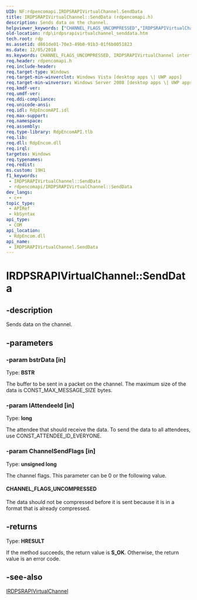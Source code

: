 ```yaml
---
UID: NF:rdpencomapi.IRDPSRAPIVirtualChannel.SendData
title: IRDPSRAPIVirtualChannel::SendData (rdpencomapi.h)
description: Sends data on the channel.
helpviewer_keywords: ["CHANNEL_FLAGS_UNCOMPRESSED","IRDPSRAPIVirtualChannel interface [RDP]","SendData method","IRDPSRAPIVirtualChannel.SendData","IRDPSRAPIVirtualChannel::SendData","SendData","SendData method [RDP]","SendData method [RDP]","IRDPSRAPIVirtualChannel interface","rdp.irdpsrapivirtualchannel_senddata","rdpencomapi/IRDPSRAPIVirtualChannel::SendData"]
old-location: rdp\irdpsrapivirtualchannel_senddata.htm
tech.root: rdp
ms.assetid: d861de01-70e3-49b0-91b3-01f6b0051823
ms.date: 12/05/2018
ms.keywords: CHANNEL_FLAGS_UNCOMPRESSED, IRDPSRAPIVirtualChannel interface [RDP],SendData method, IRDPSRAPIVirtualChannel.SendData, IRDPSRAPIVirtualChannel::SendData, SendData, SendData method [RDP], SendData method [RDP],IRDPSRAPIVirtualChannel interface, rdp.irdpsrapivirtualchannel_senddata, rdpencomapi/IRDPSRAPIVirtualChannel::SendData
req.header: rdpencomapi.h
req.include-header: 
req.target-type: Windows
req.target-min-winverclnt: Windows Vista [desktop apps \| UWP apps]
req.target-min-winversvr: Windows Server 2008 [desktop apps \| UWP apps]
req.kmdf-ver: 
req.umdf-ver: 
req.ddi-compliance: 
req.unicode-ansi: 
req.idl: RdpEncomAPI.idl
req.max-support: 
req.namespace: 
req.assembly: 
req.type-library: RdpEncomAPI.tlb
req.lib: 
req.dll: RdpEncom.dll
req.irql: 
targetos: Windows
req.typenames: 
req.redist: 
ms.custom: 19H1
f1_keywords:
 - IRDPSRAPIVirtualChannel::SendData
 - rdpencomapi/IRDPSRAPIVirtualChannel::SendData
dev_langs:
 - c++
topic_type:
 - APIRef
 - kbSyntax
api_type:
 - COM
api_location:
 - RdpEncom.dll
api_name:
 - IRDPSRAPIVirtualChannel.SendData
---
```


# IRDPSRAPIVirtualChannel::SendData


## -description

Sends data on the channel.

## -parameters

### -param bstrData [in]

Type: <b>BSTR</b>

The buffer to be sent in a packet on the channel. The maximum size  of the data is CONST_MAX_MESSAGE_SIZE bytes.

### -param lAttendeeId [in]

Type: <b>long</b>

The attendee that should receive the data. To send the data to all attendees, use CONST_ATTENDEE_ID_EVERYONE.

### -param ChannelSendFlags [in]

Type: <b>unsigned long</b>

The channel flags. This parameter can be 0 or the following value.



#### CHANNEL_FLAGS_UNCOMPRESSED

The data should not be compressed before it is sent because it is in a format that is already compressed.

## -returns

Type: <b>HRESULT</b>

If the method succeeds, the return value is <b>S_OK</b>. Otherwise, the return value is an error code.

## -see-also

<a href="https://docs.microsoft.com/windows/desktop/api/rdpencomapi/nn-rdpencomapi-irdpsrapivirtualchannel">IRDPSRAPIVirtualChannel</a>

